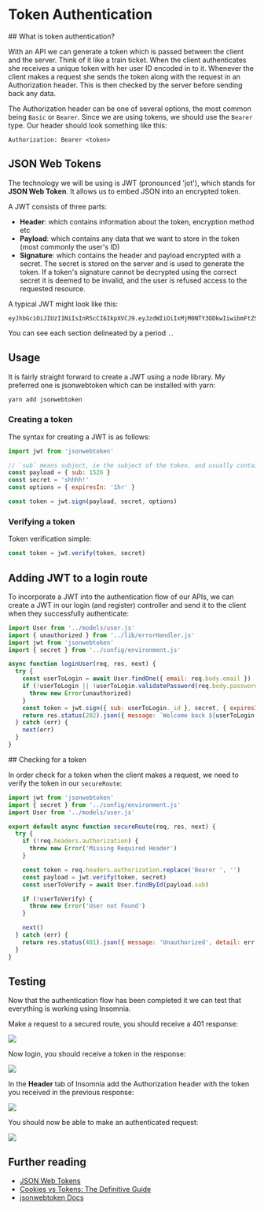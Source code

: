 # Token Authentication

## What is token authentication?

With an API we can generate a token which is passed between the client and the server. Think of it like a train ticket. When the client authenticates she receives a unique token with her user ID encoded in to it. Whenever the client makes a request she sends the token along with the request in an Authorization header. This is then checked by the server before sending back any data.

The Authorization header can be one of several options, the most common being `Basic` or `Bearer`. Since we are using tokens, we should use the `Bearer` type. Our header should look something like this:

```
Authorization: Bearer <token>
```

## JSON Web Tokens

The technology we will be using is JWT (pronounced 'jot'), which stands for **JSON Web Token**. It allows us to embed JSON into an encrypted token.

A JWT consists of three parts:

- **Header**: which contains information about the token, encryption method etc
- **Payload**: which contains any data that we want to store in the token (most commonly the user's ID)
- **Signature**: which contains the header and payload encrypted with a secret. The secret is stored on the server and is used to generate the token. If a token's signature cannot be decrypted using the correct secret it is deemed to be invalid, and the user is refused access to the requested resource.

A typical JWT might look like this:

```
eyJhbGciOiJIUzI1NiIsInR5cCI6IkpXVCJ9.eyJzdWIiOiIxMjM0NTY3ODkwIiwibmFtZSI6IkpvaG4gRG9lIiwiaWF0IjoxNTE2MjM5MDIyfQ.XbPfbIHMI6arZ3Y922BhjWgQzWXcXNrz0ogtVhfEd2o
```

You can see each section delineated by a period `.`.

## Usage

It is fairly straight forward to create a JWT using a node library. My preferred one is jsonwebtoken which can be installed with yarn:

```sh
yarn add jsonwebtoken
```

### Creating a token

The syntax for creating a JWT is as follows:

```js
import jwt from 'jsonwebtoken'

// `sub` means subject, ie the subject of the token, and usually contains the user's ID
const payload = { sub: 1526 }
const secret = 'shhhh!'
const options = { expiresIn: '1hr' }

const token = jwt.sign(payload, secret, options)
```

### Verifying a token

Token verification simple:

```js
const token = jwt.verify(token, secret)
```


## Adding JWT to a login route

To incorporate a JWT into the authentication flow of our APIs, we can create a JWT in our login (and register) controller and send it to the client when they successfully authenticate:

```js
import User from '../models/user.js'
import { unauthorized } from '../lib/errorHandler.js'
import jwt from 'jsonwebtoken'
import { secret } from '../config/environment.js'

async function loginUser(req, res, next) {
  try {
    const userToLogin = await User.findOne({ email: req.body.email })
    if (!userToLogin || !userToLogin.validatePassword(req.body.password)) {
      throw new Error(unauthorized)
    }
    const token = jwt.sign({ sub: userToLogin._id }, secret, { expiresIn: '7 days' })
    return res.status(202).json({ message: `Welcome back ${userToLogin.username}`, token })
  } catch (err) {
    next(err)
  }
}
```

## Checking for a token

In order check for a token when the client makes a request, we need to verify the token in our `secureRoute`:

```js
import jwt from 'jsonwebtoken'
import { secret } from '../config/environment.js'
import User from '../models/user.js'

export default async function secureRoute(req, res, next) {
  try {
    if (!req.headers.authorization) {
      throw new Error('Missing Required Header')
    }

    const token = req.headers.authorization.replace('Bearer ', '')
    const payload = jwt.verify(token, secret)
    const userToVerify = await User.findById(payload.sub)

    if (!userToVerify) {
      throw new Error('User not Found')
    }

    next()
  } catch (err) {
    return res.status(401).json({ message: 'Unauthorized', detail: err.message })
  }
}
```

## Testing

Now that the authentication flow has been completed it we can test that everything is working using Insomnia.

Make a request to a secured route, you should receive a 401 response:

![](https://user-images.githubusercontent.com/3531085/37476299-af82b422-286c-11e8-9f37-fdc66c782028.png)

Now login, you should receive a token in the response:

![](https://user-images.githubusercontent.com/3531085/37476179-6921ea98-286c-11e8-9ad9-cdedb4c94c9b.png)

In the **Header** tab of Insomnia add the Authorization header with the token you received in the previous response:

![](https://user-images.githubusercontent.com/3531085/37476683-b0d6da00-286d-11e8-928a-a87bcedc1c02.png)

You should now be able to make an authenticated request:

![](https://user-images.githubusercontent.com/3531085/37476685-b2ec1116-286d-11e8-9b91-2120b932a26f.png)

## Further reading

- [JSON Web Tokens](https://jwt.io/)
- [Cookies vs Tokens: The Definitive Guide](https://auth0.com/blog/cookies-vs-tokens-definitive-guide/)
- [jsonwebtoken Docs](https://github.com/auth0/node-jsonwebtoken)
